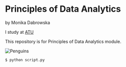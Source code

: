 # Principles of Data Analytics
by Monika Dabrowska

 I study at [ATU](https://www.atu.ie/)

 This repository is for Principles of Data Analytics module. 

 ![Penguins](https://allisonhorst.github.io/palmerpenguins/reference/figures/lter_penguins.png)


 ```bash
$ python script.py
```